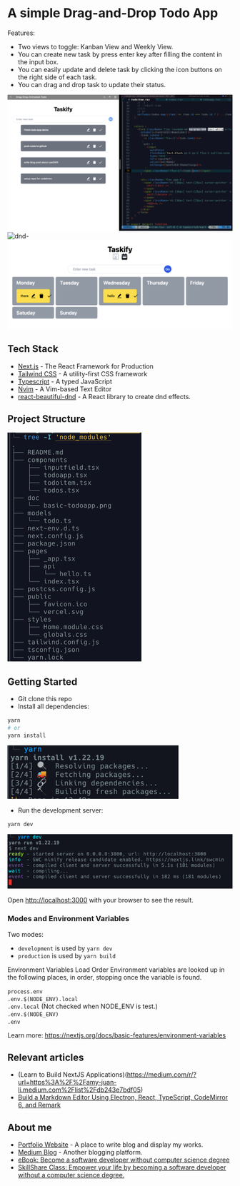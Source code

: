 # A simple Drag-and-Drop Todo App

Features:   
- Two views to toggle: Kanban View and Weekly View. 
- You can create new task by press enter key after filling the content in the input box. 
- You can easily update and delete task by clicking the icon buttons on the right side of each task. 
- You can drag and drop task to update their status.

![Basic todo screenshot](./doc/media/basic-todoapp.png)
![dnd-](https://user-images.githubusercontent.com/93111441/192956119-395a4772-6c7d-4f10-b4a3-3cac41f37809.gif) 
<img src='./doc/media/weekly-view.png' width='700px' alt='weekly task  view'/>




## Tech Stack   
- [Next.js](https://nextjs.org/) - The React Framework for Production 
- [Tailwind CSS](https://tailwindcss.com/) - A utility-first CSS framework 
- [Typescript](https://www.typescriptlang.org/)  - A typed JavaScript 
- [Nvim](https://neovim.io/) - A Vim-based Text Editor 
- [react-beautiful-dnd](https://github.com/atlassian/react-beautiful-dnd) - A React library to create dnd effects. 

## Project Structure 
<img src='./doc/media/project-structure.png' width='300px' alt='Project structure screenshot'/>

## Getting Started
- Git clone this repo
- Install all dependencies:  

```bash
yarn
# or 
yarn install
```
![Yarn install packages screenshot](./doc/media/yarn-screenshot.png)
 
- Run the development server:

```bash
yarn dev
```
![Yarn run dev server screenshot](./doc/media/yarn-dev-screenshot.png)

Open [http://localhost:3000](http://localhost:3000) with your browser to see the result.

### Modes and Environment Variables
Two modes:
  - `development` is used by `yarn dev`
  - `production` is used by `yarn build` 

Environment Variables Load Order
Environment variables are looked up in the following places, in order, stopping once the variable is found.

`process.env`  
`.env.$(NODE_ENV).local`  
`.env.local` (Not checked when NODE_ENV is test.)  
`.env.$(NODE_ENV)`  
`.env`

Learn more: https://nextjs.org/docs/basic-features/environment-variables

## Relevant articles
- (Learn to Build NextJS Applications)(https://medium.com/r/?url=https%3A%2F%2Famy-juan-li.medium.com%2Flist%2Fdb243e7bdf05)
- [Build a Markdown Editor Using Electron, React, TypeScript, CodeMirror 6, and Remark](https://medium.com/r/?url=https%3A%2F%2Famy-juan-li.medium.com%2Fbuild-a-markdown-editor-using-electron-reactjs-vite-codemirror-and-remark-e551d91b6233)

## About me
- [Portfolio Website](https://www.amyjuanli.com/) - A place to write blog and display my works. 
- [Medium Blog](https://amy-juan-li.medium.com/) - Another blogging platform. 
- [eBook: Become a software developer without computer science degree](https://amyjuanli.gumroad.com/l/wplun)
- [SkillShare Class: Empower your life by becoming a software developer without a computer science degree.](https://www.skillshare.com/classes/Empower-your-life-Become-a-software-developer-without-a-CS-degree/1243883176)
